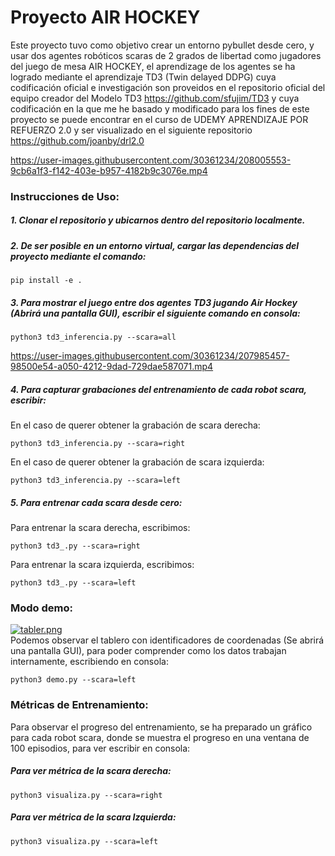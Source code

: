 # Proyecto AIR HOCKEY

Este proyecto tuvo como objetivo crear un entorno pybullet desde cero, y usar dos agentes robóticos scaras de 2 grados de libertad como jugadores del juego de mesa AIR HOCKEY, el aprendizage de los agentes se ha logrado mediante el aprendizaje TD3 (Twin delayed DDPG) cuya codificación oficial e investigación son proveidos en el repositorio oficial del equipo creador del Modelo TD3 https://github.com/sfujim/TD3 y cuya codificación en la que me he basado y modificado para los fines de este proyecto se puede encontrar en el curso de UDEMY APRENDIZAJE POR REFUERZO 2.0 y ser visualizado en el siguiente repositorio https://github.com/joanby/drl2.0



https://user-images.githubusercontent.com/30361234/208005553-9cb6a1f3-f142-403e-b957-4182b9c3076e.mp4



### Instrucciones de Uso:

##### 1. Clonar el repositorio y ubicarnos dentro del repositorio localmente.  
##### 2. De ser posible en un entorno virtual, cargar las dependencias del proyecto mediante el comando:
~~~
pip install -e .
~~~
##### 3. Para mostrar el juego entre dos agentes TD3 jugando Air Hockey (Abrirá una pantalla GUI), escribir el siguiente comando en consola:  
~~~
python3 td3_inferencia.py --scara=all  
~~~

https://user-images.githubusercontent.com/30361234/207985457-98500e54-a050-4212-9dad-729dae587071.mp4


##### 4. Para capturar grabaciones del entrenamiento de cada robot scara, escribir:  
En el caso de querer obtener la grabación de scara derecha:  
~~~
python3 td3_inferencia.py --scara=right  
~~~
En el caso de querer obtener la grabación de scara izquierda:  
~~~
python3 td3_inferencia.py --scara=left  
~~~
##### 5. Para entrenar cada scara desde cero:  
Para entrenar la scara derecha, escribimos:  
~~~
python3 td3_.py --scara=right  
~~~
Para entrenar la scara izquierda, escribimos:  
~~~
python3 td3_.py --scara=left  
~~~

### Modo demo:
[![tabler.png](https://i.postimg.cc/Gh6N9PVm/tabler.png)](https://postimg.cc/8jBw0vT2)  
Podemos observar el tablero con identificadores de coordenadas (Se abrirá una pantalla GUI), para poder comprender como los datos trabajan internamente, escribiendo en consola:
~~~
python3 demo.py --scara=left  
~~~


### Métricas de Entrenamiento:
Para observar el progreso del entrenamiento, se ha preparado un gráfico para cada robot scara, donde se muestra el progreso en una ventana de 100 episodios, para ver escribir en consola:
##### Para ver métrica de la scara derecha:
~~~
python3 visualiza.py --scara=right
~~~
##### Para ver métrica de la scara Izquierda:
~~~
python3 visualiza.py --scara=left
~~~
